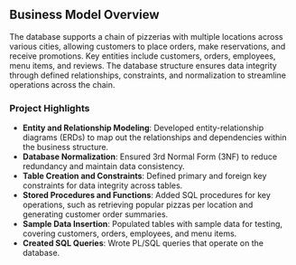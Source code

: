 ## Business Model Overview

The database supports a chain of pizzerias with multiple locations across various cities, allowing customers to place orders, make reservations, and receive promotions. Key entities include customers, orders, employees, menu items, and reviews. The database structure ensures data integrity through defined relationships, constraints, and normalization to streamline operations across the chain.

### Project Highlights

- **Entity and Relationship Modeling**: Developed entity-relationship diagrams (ERDs) to map out the relationships and dependencies within the business structure.
- **Database Normalization**: Ensured 3rd Normal Form (3NF) to reduce redundancy and maintain data consistency.
- **Table Creation and Constraints**: Defined primary and foreign key constraints for data integrity across tables.
- **Stored Procedures and Functions**: Added SQL procedures for key operations, such as retrieving popular pizzas per location and generating customer order summaries.
- **Sample Data Insertion**: Populated tables with sample data for testing, covering customers, orders, employees, and menu items.
- **Created SQL Queries**: Wrote PL/SQL queries that operate on the database.


